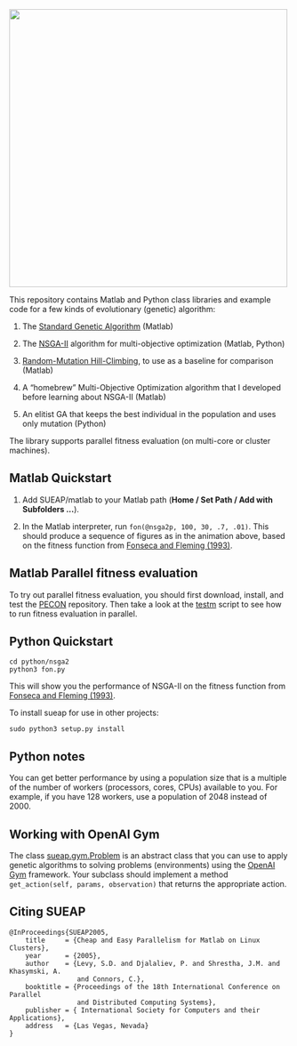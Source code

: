 <img src="movie.gif" width=500>

This repository contains Matlab and Python class libraries and example code for a few kinds of evolutionary (genetic) 
algorithm:

1. The [Standard Genetic Algorithm](https://mitpress.mit.edu/books/introduction-genetic-algorithms) (Matlab)

2. The [NSGA-II](http://www.iitk.ac.in/kangal/Deb_NSGA-II.pdf) algorithm for multi-objective optimization (Matlab, Python)

3. [Random-Mutation Hill-Climbing](http://www.cleveralgorithms.com/nature-inspired/stochastic/hill_climbing_search.html), to use as a baseline for comparison (Matlab)

4. A &ldquo;homebrew&rdquo; Multi-Objective Optimization algorithm that I developed before learning about
NSGA-II (Matlab)

5. An elitist GA that keeps the best individual in the population and uses only mutation (Python)

The library supports parallel fitness evaluation (on multi-core or cluster machines).

## Matlab Quickstart

1. Add SUEAP/matlab to your Matlab path (<b>Home / Set Path / Add with Subfolders ...</b>).

2. In the Matlab interpreter, run ```fon(@nsga2p, 100, 30, .7, .01)```.  This should produce a sequence of figures as
in the animation above, based on the fitness function from
[Fonseca and Fleming (1993)](http://citeseerx.ist.psu.edu/viewdoc/download?doi=10.1.1.48.9077&rep=rep1&type=pdf).

## Matlab Parallel fitness evaluation

To try out parallel fitness evaluation, you should first download, install, and test the
[PECON](https://github.com/simondlevy/PECON) repository.  Then take a look at the 
[testm](https://raw.githubusercontent.com/simondlevy/SUEAP/master/matlab/examples/slowfit/testm.m) script to see 
how to run fitness evaluation in parallel.

## Python Quickstart

```
cd python/nsga2
python3 fon.py
```

This will show you the performance of NSGA-II on the fitness function from
[Fonseca and Fleming (1993)](http://citeseerx.ist.psu.edu/viewdoc/download?doi=10.1.1.48.9077&rep=rep1&type=pdf).

To install sueap for use in other projects:

```
sudo python3 setup.py install
```

## Python notes

You can get better performance by using a population size that is a multiple of
the number of workers (processors, cores, CPUs) available to you.  For example,
if you have 128 workers, use a population of 2048 instead of 2000.

## Working with OpenAI Gym

The class [sueap.gym.Problem](https://github.com/simondlevy/SUEAP/blob/master/python/sueap/gym/__init__.py)
is an abstract class that you can use to apply genetic algorithms
to solving problems (environments) using the [OpenAI Gym](https://gym.openai.com/) framework.  Your
subclass should implement a method ```get_action(self, params, observation)``` that returns the appropriate
action.

## Citing SUEAP

```
@InProceedings{SUEAP2005,
    title     = {Cheap and Easy Parallelism for Matlab on Linux Clusters},
    year      = {2005},
    author    = {Levy, S.D. and Djalaliev, P. and Shrestha, J.M. and Khasymski, A. 
                 and Connors, C.},
    booktitle = {Proceedings of the 18th International Conference on Parallel 
                 and Distributed Computing Systems},
    publisher = { International Society for Computers and their Applications},
    address   = {Las Vegas, Nevada}
}
```
